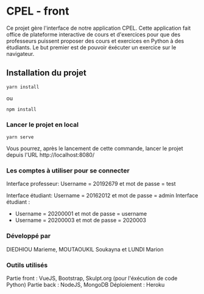 # CPEL - front

Ce projet gère l'interface de notre application CPEL. Cette application fait office de plateforme interactive de cours et d'exercices pour que des professeurs puissent proposer des cours et exercices en Python à des étudiants.
Le but premier est de pouvoir éxécuter un exercice sur le navigateur.

## Installation du projet
```
yarn install
```
ou

```
npm install
```

### Lancer le projet en local
```
yarn serve
```
Vous pourrez, après le lancement de cette commande, lancer le projet depuis l'URL http://localhost:8080/ 

### Les comptes à utiliser pour se connecter
Interface professeur: Username = 20192679 et mot de passe = test

Interface étudiant: Username = 20162012 et mot de passe = admin
Interface étudiant :
 - Username = 20200001 et mot de passe = username
 - Username = 20200003 et mot de passe = 2020003

### Développé par 
DIEDHIOU Marieme, MOUTAOUKIL Soukayna et LUNDI Marion

### Outils utilisés
Partie front : VueJS, Bootstrap, Skulpt.org (pour l'éxécution de code Python)
Partie back : NodeJS, MongoDB
Déploiement : Heroku
